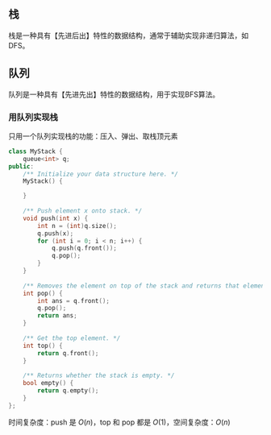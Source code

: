 ## 栈
栈是一种具有【先进后出】特性的数据结构，通常于辅助实现非递归算法，如DFS。

## 队列
队列是一种具有【先进先出】特性的数据结构，用于实现BFS算法。

### 用队列实现栈
只用一个队列实现栈的功能：压入、弹出、取栈顶元素

```cpp
class MyStack {
    queue<int> q;
public:
    /** Initialize your data structure here. */
    MyStack() {

    }
    
    /** Push element x onto stack. */
    void push(int x) {
        int n = (int)q.size();
        q.push(x);
        for (int i = 0; i < n; i++) {
            q.push(q.front());
            q.pop();
        }
    }
    
    /** Removes the element on top of the stack and returns that element. */
    int pop() {
        int ans = q.front();
        q.pop();
        return ans;
    }
    
    /** Get the top element. */
    int top() {
        return q.front();
    }
    
    /** Returns whether the stack is empty. */
    bool empty() {
        return q.empty();
    }
};
```
时间复杂度：push 是 $O(n)$，top 和 pop 都是 $O(1)$，空间复杂度：$O(n)$